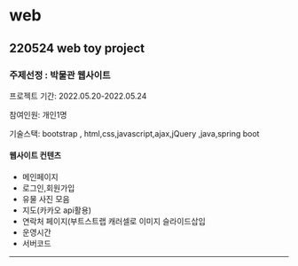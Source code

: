 # web
## 220524 web toy project
### 주제선정 : 박물관 웹사이트

<p>프로젝트 기간:  2022.05.20-2022.05.24 </p>
<p>참여인원: 개인1명</p>
<p>기술스택: bootstrap , html,css,javascript,ajax,jQuery ,java,spring boot </p>

#### 웹사이트 컨텐츠
* 메인페이지
* 로그인,회원가입
* 유물 사진 모음
* 지도(카카오 api활용)
* 연락처 페이지(부트스트랩 캐러셀로  이미지 슬라이드삽입
* 운영시간
* 서버코드
---
